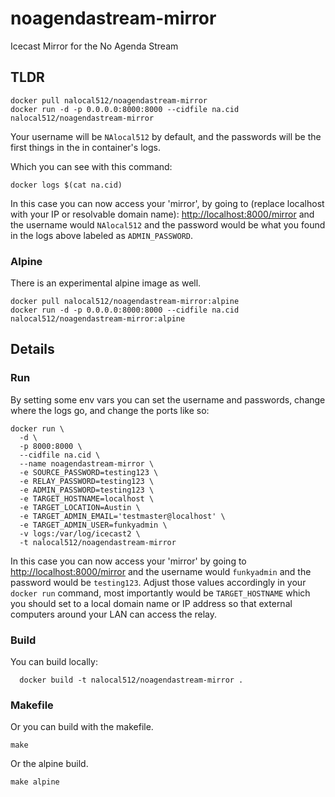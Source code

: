 # noagendastream-mirror

Icecast Mirror for the No Agenda Stream

## TLDR

```
docker pull nalocal512/noagendastream-mirror
docker run -d -p 0.0.0.0:8000:8000 --cidfile na.cid nalocal512/noagendastream-mirror
```

Your username will be `NAlocal512` by default, and the passwords will be the first things in the in container's logs.

Which you can see with this command:

```
docker logs $(cat na.cid)
```

In this case you can now access your 'mirror', by going to (replace localhost with your IP or resolvable domain name):
[http://localhost:8000/mirror](http://localhost:8000/mirror)
and the username would `NAlocal512` and the password would be what you found in the logs above labeled as `ADMIN_PASSWORD`. 

### Alpine

There is an experimental alpine image as well.

```
docker pull nalocal512/noagendastream-mirror:alpine
docker run -d -p 0.0.0.0:8000:8000 --cidfile na.cid nalocal512/noagendastream-mirror:alpine
```

## Details

### Run 

By setting some env vars
you can set the username and passwords, change where the logs go, and change the ports like so:

```
docker run \
  -d \
  -p 8000:8000 \
  --cidfile na.cid \
  --name noagendastream-mirror \
  -e SOURCE_PASSWORD=testing123 \
  -e RELAY_PASSWORD=testing123 \
  -e ADMIN_PASSWORD=testing123 \
  -e TARGET_HOSTNAME=localhost \
  -e TARGET_LOCATION=Austin \
  -e TARGET_ADMIN_EMAIL='testmaster@localhost' \
  -e TARGET_ADMIN_USER=funkyadmin \
  -v logs:/var/log/icecast2 \
  -t nalocal512/noagendastream-mirror
```

In this case you can now access your 'mirror' by going to 
[http://localhost:8000/mirror](http://localhost:8000/mirror)
and the username would `funkyadmin` and the password would be `testing123`.  Adjust those values accordingly in your `docker run` command, most importantly would be `TARGET_HOSTNAME` which you should set to a local domain name or IP address so that external computers around your LAN can access the relay.

### Build

You can build locally:

```
  docker build -t nalocal512/noagendastream-mirror .
```

### Makefile

Or you can build with the makefile.

```
make
```

Or the alpine build.

```
make alpine
```
